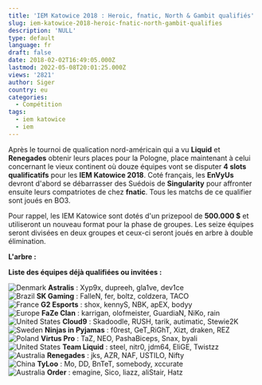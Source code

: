 ```yaml
---
title: 'IEM Katowice 2018 : Heroic, fnatic, North & Gambit qualifiés'
slug: iem-katowice-2018-heroic-fnatic-north-gambit-qualifies
description: 'NULL'
type: default
language: fr
draft: false
date: 2018-02-02T16:49:05.000Z
lastmod: 2022-05-08T20:01:25.000Z
views: '2821'
author: Siger
country: eu
categories:
  - Compétition
tags:
  - iem katowice
  - iem
---
```

Après le tournoi de qualication nord-américain qui a vu **Liquid** et **Renegades** obtenir leurs places pour la Pologne, place maintenant à celui concernant le vieux continent où douze équipes vont se disputer **4 slots qualificatifs** pour les **IEM Katowice 2018**. Coté français, les **EnVyUs** devront d'abord se débarrasser des Suédois de **Singularity** pour affronter ensuite leurs compatriotes de chez **fnatic**. Tous les matchs de ce qualifier sont joués en BO3.  
  
Pour rappel, les IEM Katowice sont dotés d'un prizepool de **500.000 $** et utiliseront un nouveau format pour la phase de groupes. Les seize équipes seront divisées en deux groupes et ceux-ci seront joués en arbre à double élimination.

**L'arbre :**

**Liste des équipes déjà qualifiées ou invitées :**

![Denmark](/images/countries/dk.svg)⁠ **Astralis** : Xyp9x, dupreeh, gla1ve, dev1ce  
![Brazil](/images/countries/br.svg)⁠ **SK Gaming** : FalleN, fer, boltz, coldzera, TACO  
![France](/images/countries/fr.svg)⁠ **G2 Esports** : shox, kennyS, NBK, apEX, bodyy  
![Europe](/images/countries/eu.svg)⁠ **FaZe Clan** : karrigan, olofmeister, GuardiaN, NiKo, rain  
![United States](/images/countries/us.svg)⁠ **Cloud9** : Skadoodle, RUSH, tarik, autimatic, Stewie2K  
![Sweden](/images/countries/se.svg)⁠ **Ninjas in Pyjamas** : f0rest, GeT\_RiGhT, Xizt, draken, REZ  
![Poland](/images/countries/pl.svg)⁠ **Virtus Pro** : TaZ, NEO, PashaBiceps, Snax, byali  
![United States](/images/countries/us.svg)⁠ **Team Liquid** : steel, nitr0, jdm64, EliGE, Twistzz  
![Australia](/images/countries/au.svg)⁠ **Renegades** : jks, AZR, NAF, USTILO, Nifty  
![China](/images/countries/cn.svg)⁠ **TyLoo** : Mo, DD, BnTeT, somebody, xccurate  
![Australia](/images/countries/au.svg)⁠ **Order** : emagine, Sico, liazz, aliStair, Hatz
